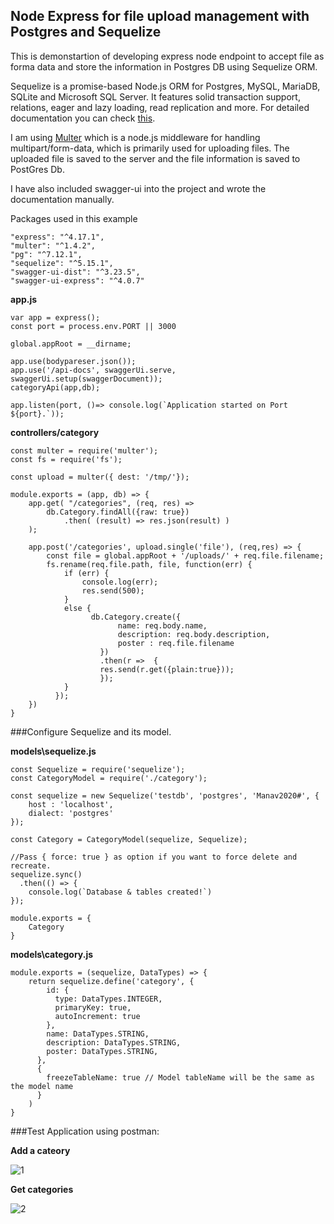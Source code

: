 ## Node Express for file upload management with Postgres and Sequelize

This is demonstartion of developing express node endpoint to accept file as forma data and store the information in Postgres DB using Sequelize ORM.

Sequelize is a promise-based Node.js ORM for Postgres, MySQL, MariaDB, SQLite and Microsoft SQL Server. It features solid transaction support, relations, eager and lazy loading, read replication and more. For detailed documentation you can check [this](https://sequelize.org/).

I am using [Multer](https://www.npmjs.com/package/multer) which is a node.js middleware for handling multipart/form-data, which is primarily used for uploading files. The uploaded file is saved to the server and the file information is saved to PostGres Db.

I have also included swagger-ui into the project and wrote the documentation manually.

Packages used in this example

    "express": "^4.17.1",
    "multer": "^1.4.2",
    "pg": "^7.12.1",
    "sequelize": "^5.15.1",
    "swagger-ui-dist": "^3.23.5",
    "swagger-ui-express": "^4.0.7"

**app.js**

```
var app = express();
const port = process.env.PORT || 3000

global.appRoot = __dirname;

app.use(bodypareser.json()); 
app.use('/api-docs', swaggerUi.serve, swaggerUi.setup(swaggerDocument));
categoryApi(app,db);

app.listen(port, ()=> console.log(`Application started on Port ${port}.`));
```

**controllers/category**

```
const multer = require('multer');
const fs = require('fs');

const upload = multer({ dest: '/tmp/'});

module.exports = (app, db) => {
    app.get( "/categories", (req, res) =>
        db.Category.findAll({raw: true})
            .then( (result) => res.json(result) )
    );

    app.post('/categories', upload.single('file'), (req,res) => {
        const file = global.appRoot + '/uploads/' + req.file.filename;
        fs.rename(req.file.path, file, function(err) {
            if (err) {
                console.log(err);
                res.send(500);
            } 
            else {
                  db.Category.create({
                        name: req.body.name,
                        description: req.body.description,
                        poster : req.file.filename
                    })
                    .then(r =>  {
                    res.send(r.get({plain:true}));
                    });
            }
          });
    })
}
```

###Configure Sequelize and its model.

**models\sequelize.js**

```
const Sequelize = require('sequelize');
const CategoryModel = require('./category');

const sequelize = new Sequelize('testdb', 'postgres', 'Manav2020#', {
    host : 'localhost',
    dialect: 'postgres'
});

const Category = CategoryModel(sequelize, Sequelize);

//Pass { force: true } as option if you want to force delete and recreate.
sequelize.sync() 
  .then(() => {
    console.log(`Database & tables created!`)
});

module.exports = {
    Category
}
```

**models\category.js**

```
module.exports = (sequelize, DataTypes) => {
    return sequelize.define('category', {
        id: {
          type: DataTypes.INTEGER,
          primaryKey: true,
          autoIncrement: true
        },
        name: DataTypes.STRING,
        description: DataTypes.STRING,
        poster: DataTypes.STRING,
      },
      {
        freezeTableName: true // Model tableName will be the same as the model name
      }
    )
}
```

###Test Application using postman:

**Add a cateory**

![1]('media/1.JPG')

**Get categories**

![2]('media/2.JPG')
